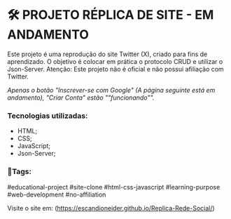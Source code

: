 # 🛠 PROJETO RÉPLICA DE SITE - EM ANDAMENTO
Este projeto é uma reprodução do site Twitter (X), criado para fins de aprendizado. O objetivo é colocar em prática o protocolo CRUD e utilizar o Json-Server. Atenção: Este projeto não é oficial e não possui afiliação com Twitter.

*Apenas o botão "Inscrever-se com Google" (A página seguinte está em andamento), "Criar Conta" estão ""funcionando"".*

### Tecnologias utilizadas:
- HTML;
- CSS;
- JavaScript;
- Json-Server;

### 📌Tags:
#educational-project  #site-clone
#html-css-javascript  #learning-purpose
#web-development  #no-affiliation

Visite o site em:  (https://escandioneider.github.io/Replica-Rede-Social/)
